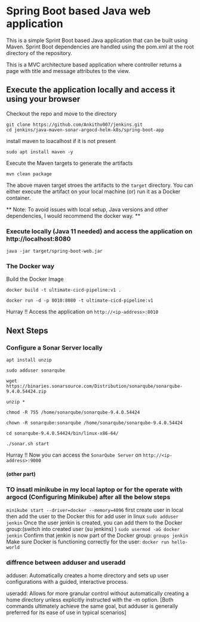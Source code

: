 # Spring Boot based Java web application
 
This is a simple Sprint Boot based Java application that can be built using Maven. Sprint Boot dependencies are handled using the pom.xml 
at the root directory of the repository.

This is a MVC architecture based application where controller returns a page with title and message attributes to the view.

## Execute the application locally and access it using your browser

Checkout the repo and move to the directory

```
git clone https://github.com/Ankithv007/jenkins.git
cd jenkins/java-maven-sonar-argocd-helm-k8s/spring-boot-app

```
install maven to loacalhost if it is not present
```
sudo apt install maven -y
```
Execute the Maven targets to generate the artifacts

```
mvn clean package
```

The above maven target stroes the artifacts to the `target` directory. You can either execute the artifact on your local machine
(or) run it as a Docker container.

** Note: To avoid issues with local setup, Java versions and other dependencies, I would recommend the docker way. **


### Execute locally (Java 11 needed) and access the application on http://localhost:8080

```
java -jar target/spring-boot-web.jar
```

### The Docker way

Build the Docker Image

```
docker build -t ultimate-cicd-pipeline:v1 .
```

```
docker run -d -p 8010:8080 -t ultimate-cicd-pipeline:v1
```

Hurray !! Access the application on `http://<ip-address>:8010`


## Next Steps

### Configure a Sonar Server locally

```
apt install unzip
```
```
sudo adduser sonarqube
```
```
wget https://binaries.sonarsource.com/Distribution/sonarqube/sonarqube-9.4.0.54424.zip
```
```
unzip *
```
```
chmod -R 755 /home/sonarqube/sonarqube-9.4.0.54424
```
```
chown -R sonarqube:sonarqube /home/sonarqube/sonarqube-9.4.0.54424
```
```
cd sonarqube-9.4.0.54424/bin/linux-x86-64/
```
```
./sonar.sh start
```

Hurray !! Now you can access the `SonarQube Server` on `http://<ip-address>:9000` 

####  (other part)
### TO insatl minikube in my local laptop or for the operate with argocd (Configuring Minikube) after all the below steps
`
minikube start --driver=docker --memory=4096
`
first create user in local then add the user to the Docker 
this for add user in linux 
`
sudo adduser jenkin
`
Once the user jenkin is created, you can add them to the Docker group:(switch into created user (su jenkins) )
`
sudo usermod -aG docker jenkin
`
Confirm that jenkin is now part of the Docker group:
`
groups jenkin
`
Make sure Docker is functioning correctly for the user:
`
docker run hello-world
`
### diffrence between adduser and useradd
adduser: Automatically creates a home directory and sets up user configurations with a guided, interactive process.

useradd: Allows for more granular control without automatically creating a home directory unless explicitly instructed with the -m option.
[Both commands ultimately achieve the same goal, but adduser is generally preferred for its ease of use in typical scenarios]
